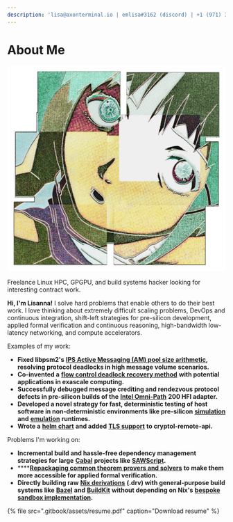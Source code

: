 ```yaml
---
description: 'lisa@axonterminal.io | emlisa#3162 (discord) | +1 (971) 317-9338'
---
```


# About Me

![](.gitbook/assets/img_20210910_055425_282.jpg)

Freelance Linux HPC, GPGPU, and build systems hacker looking for interesting contract work.

**Hi, I'm Lisanna!** I solve hard problems that enable others to do their best work. I love thinking about extremely difficult scaling problems, DevOps and continuous integration, shift-left strategies for pre-silicon development, applied formal verification and continuous reasoning, high-bandwidth low-latency networking, and compute accelerators.

Examples of my work:

* **Fixed libpsm2's** [**IPS Active Messaging \(AM\) pool size arithmetic**](https://github.com/cornelisnetworks/opa-psm2/blob/6e0231074111ff1fda0b2de1765e1988fda2e9c9/ptl_ips/ips_proto_am.c#L91-L137)**, resolving protocol deadlocks in high message volume scenarios.**
* **Co-invented a** [**flow control deadlock recovery method**](https://patentimages.storage.googleapis.com/04/d6/dc/92a5f0ef817239/US20190044872A1.pdf) **with potential applications in exascale computing.**
* **Successfully debugged message crediting and rendezvous protocol defects in pre-silicon builds of the** [**Intel Omni-Path**](https://en.wikipedia.org/wiki/Omni-Path) **200 HFI adapter.**
* **Developed a novel strategy for fast, deterministic testing of host software in non-deterministic environments like pre-silicon** [**simulation**](https://www.windriver.com/products/simics) **and** [**emulation**](https://www.synopsys.com/verification/emulation.html) **runtimes.**
* **Wrote a** [**helm chart**](https://github.com/GaloisInc/cryptol/pull/999) **and added** [**TLS support**](https://github.com/GaloisInc/cryptol/pull/1203) **to cryptol-remote-api.**

Problems I'm working on:

* **Incremental build and hassle-free dependency management strategies for large** [**Cabal**](https://www.haskell.org/cabal/) **projects like** [**SAWScript**](https://github.com/GaloisInc/saw-script/)**.**
* \*\*\*\*[**Repackaging common theorem provers and solvers**](https://github.com/serial-garden/solvers) **to make them more accessible for applied formal verification.**
* **Directly building raw** [**Nix derivations**](https://nixos.org/manual/nix/unstable/expressions/derivations.html) **\(.drv\) with general-purpose build systems like** [**Bazel**](https://bazel.build/) **and** [**BuildKit**](https://github.com/moby/buildkit) **without depending on Nix's** [**bespoke sandbox implementation**](https://github.com/NixOS/nix/blob/1e43bc6dc0a88be0ea6057bdebf281d25ffd962d/src/libstore/build/local-derivation-goal.cc#L1529)**.**

{% file src=".gitbook/assets/resume.pdf" caption="Download resume" %}

